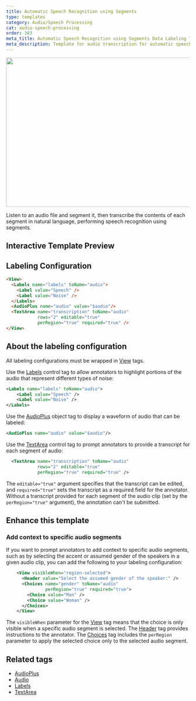 ```yaml
---
title: Automatic Speech Recognition using Segments
type: templates
category: Audio/Speech Processing
cat: audio-speech-processing
order: 303
meta_title: Automatic Speech Recognition using Segments Data Labeling Template
meta_description: Template for audio transcription for automatic speech recognition segmentation use cases with Label Studio for your machine learning and data science projects.
---
```


<img src="/images/templates/automatic-speech-recognition-using-segments.png" alt="" class="gif-border" width="552px" height="408px" />

Listen to an audio file and segment it, then transcribe the contents of each segment in natural language, performing speech recognition using segments.

## Interactive Template Preview

<div id="main-preview"></div>

## Labeling Configuration

```html
<View>
  <Labels name="labels" toName="audio">
    <Label value="Speech" />
    <Label value="Noise" />
  </Labels>
  <AudioPlus name="audio" value="$audio"/>
  <TextArea name="transcription" toName="audio"
            rows="2" editable="true"
            perRegion="true" required="true" />
</View>
```

## About the labeling configuration

All labeling configurations must be wrapped in [View](/tags/view.html) tags.

Use the [Labels](/tags/labels.html) control tag to allow annotators to highlight portions of the audio that represent different types of noise:
```xml
<Labels name="labels" toName="audio">
    <Label value="Speech" />
    <Label value="Noise" />
</Labels>
```

Use the [AudioPlus](/tags/audioplus.html) object tag to display a waveform of audio that can be labeled:
```xml
<AudioPlus name="audio" value="$audio"/>
```

Use the [TextArea](/tags/textarea.html) control tag to prompt annotators to provide a transcript for each segment of audio:
```xml
  <TextArea name="transcription" toName="audio"
            rows="2" editable="true"
            perRegion="true" required="true" />
```
The `editable="true"` argument specifies that the transcript can be edited, and `required="true"` sets the transcript as a required field for the annotator. Without a transcript provided for each segment of the audio clip (set by the `perRegion="true"` argument), the annotation can't be submitted.

## Enhance this template

### Add context to specific audio segments

If you want to prompt annotators to add context to specific audio segments, such as by selecting the accent or assumed gender of the speakers in a given audio clip, you can add the following to your labeling configuration:
```xml
    <View visibleWhen="region-selected">
      <Header value="Select the assumed gender of the speaker:" />
      <Choices name="gender" toName="audio"
               perRegion="true" required="true">
        <Choice value="Man" />
        <Choice value="Woman" />
      </Choices>
    </View>
```
The `visibleWhen` parameter for the [View](/tags/view.html) tag means that the choice is only visible when a specific audio segment is selected. The [Header](/tags/header.html) tag provides instructions to the annotator. The [Choices](/tags/choices.html) tag includes the `perRegion` parameter to apply the selected choice only to the selected audio segment. 


## Related tags

- [AudioPlus](/tags/audioplus.html)
- [Audio](/tags/audio.html)
- [Labels](/tags/labels.html)
- [TextArea](/tags/textarea.html)
